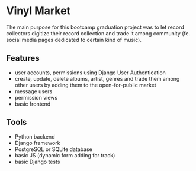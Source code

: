 

# Vinyl Market 

The main purpose for this bootcamp graduation project was to let record collectors digitize their record collection and 
trade it among community (fe. social media pages dedicated to certain kind of music).

## Features

- user accounts, permissions using Django User Authentication
- create, update, delete albums, artist, genres and trade them among other users by adding them to the open-for-public market
- message users
- permission views  
- basic frontend


## Tools
- Python backend
- Django framework
- PostgreSQL or SQLite database
- basic JS (dynamic form adding for track)  
- basic Django tests